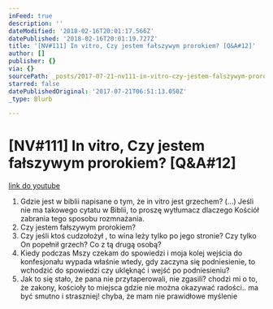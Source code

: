 ```yaml
---
inFeed: true
description: ''
dateModified: '2018-02-16T20:01:17.566Z'
datePublished: '2018-02-16T20:01:19.727Z'
title: '[NV#111] In vitro, Czy jestem fałszywym prorokiem? [Q&A#12]'
author: []
publisher: {}
via: {}
sourcePath: _posts/2017-07-21-nv111-in-vitro-czy-jestem-falszywym-prorokiem-qanda12.md
starred: false
datePublishedOriginal: '2017-07-21T06:51:13.050Z'
_type: Blurb

---
```

# \[NV\#111\] In vitro, Czy jestem fałszywym prorokiem? \[Q&A\#12\]
[link do youtube][0]

1. Gdzie jest w biblii napisane o tym, że in vitro jest grzechem? (...) Jeśli nie ma takowego cytatu w Biblii, to proszę wytłumacz dlaczego Kościół zabrania tego sposobu rozmnażania.
2. Czy jestem fałszywym prorokiem?
3. Czy jeśli ktoś cudzołożył , to wina leży tylko po jego stronie? Czy tylko On popełnił grzech? Co z tą drugą osobą?
4. Kiedy podczas Mszy czekam do spowiedzi i moja kolej wejścia do konfesjonału wypada właśnie wtedy, gdy zaczyna się podniesienie, to wchodzić do spowiedzi czy uklęknąć i wejść po podniesieniu?
5. Jak to się stało, że pana nie przytaperowali, nie zgasili? chodzi mi o to, że zakony, kościoły to miejsca gdzie nie można okazywać radości.. ma być smutno i straszniej! chyba, że mam nie prawidłowe myślenie

[0]: https://www.youtube.com/watch?v=7a-2kzys1uo
